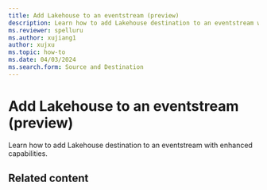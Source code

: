 ```yaml
---
title: Add Lakehouse to an eventstream (preview)
description: Learn how to add Lakehouse destination to an eventstream with enhanced capabilities.
ms.reviewer: spelluru
ms.author: xujiang1
author: xujxu
ms.topic: how-to
ms.date: 04/03/2024
ms.search.form: Source and Destination
---
```


# Add Lakehouse to an eventstream (preview)
Learn how to add Lakehouse destination to an eventstream with enhanced capabilities.

## Related content
